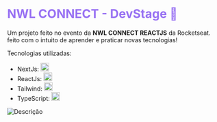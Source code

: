 <div >
  <h1 style="color:#9871F3">NWL CONNECT - DevStage 🚀</h1>
  <p>Um projeto feito no evento da <strong>NWL CONNECT REACTJS</strong> da Rocketseat. <br/>
  feito com o intuito de aprender e praticar novas tecnologias!</p>

  <span>Tecnologias utilizadas:</span>
  <ul >
    <li >NextJs: <img src="https://cdn.jsdelivr.net/gh/devicons/devicon/icons/nextjs/nextjs-original.svg" alt="Next.js" width="20; height:20"/></li>
    <li>ReactJs:  <img src="https://cdn.jsdelivr.net/gh/devicons/devicon/icons/react/react-original.svg" alt="React" width="20; height:20" height:20"/></li>
    <li>Tailwind: <img src="https://www.svgrepo.com/show/374118/tailwind.svg" alt="TailwindCSS" width="20; height:20"/></li>
    <li>TypeScript:  <img src="https://cdn.jsdelivr.net/gh/devicons/devicon/icons/typescript/typescript-original.svg" alt="TypeScript" width="20; height:20"/> </li>
  </ul>  
</div>

<img src="https://github.com/user-attachments/assets/acf59377-357c-4ab6-aa60-b9af041b75df" alt="Descrição" max-width="550px">

